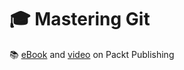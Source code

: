# :mortar_board: Mastering Git

:books: [eBook][ebook] and [video][video] on Packt Publishing

[ebook]: https://subscription.packtpub.com/book/application_development/9781783553754
[video]: https://subscription.packtpub.com/video/application_development/9781783554133
